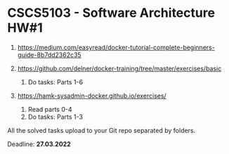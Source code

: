 # CSCS5103 - Software Architecture HW#1
1. https://medium.com/easyread/docker-tutorial-complete-beginners-guide-8b7dd2362c35
	
2. https://github.com/delner/docker-training/tree/master/exercises/basic
	1. Do tasks: Parts 1-6
	
3. https://hamk-sysadmin-docker.github.io/exercises/
	1. Read parts 0-4
	2. Do tasks: Parts 1-3

All the solved tasks upload to your Git repo separated by folders.
	
Deadline: **27.03.2022**
